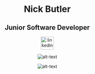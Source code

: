 <h1 align="center"> Nick Butler </h1>
<h2 align="center">Junior Software Developer</h2>

<div align="center">

<a href="https://www.linkedin.com/in/nick-butler-4a7986a3/"><img src="https://www.iconfinder.com/data/icons/free-social-icons/67/linkedin_circle_color-512.png" alt="linkedin" hspace="50" height="42" width="42"></a>

</div>

<div align="center">

![alt-text](https://media.giphy.com/media/Jrep9ZLnjDcVsHlGEY/giphy.gif)

![alt-text](https://media.giphy.com/media/Phf4AdXoIwKeSPiswl/giphy.gif)
</div>
